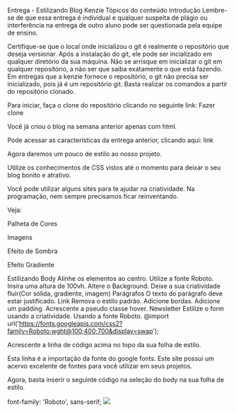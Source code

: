 

Entrega - Estilizando Blog Kenzie
Tópicos do conteúdo
Introdução
Lembre-se de que essa entrega é individual e qualquer suspeita de plágio ou interferência na entrega de outro aluno pode ser questionada pela equipe de ensino.

Certifique-se que o local onde inicializou o git é realmente o repositório que deseja versionar. Após a instalação do git, ele pode ser incializado em qualquer diretório da sua máquina. Não se arrisque em inicializar o git em qualquer repositório, a não ser que saiba exatamente o que está fazendo. Em entregas que a kenzie fornece o repositório, o git não precisa ser inicializado, pois já é um repositório git.
Basta realizar os comandos a partir do repositório clonado.⁠

⁠Para iniciar, faça o clone do repositório clicando no seguinte link: Fazer clone

Você já criou o blog na semana anterior apenas com html.

Pode acessar as características da entrega anterior, clicando aqui: link

Agora daremos um pouco de estilo ao nosso projeto.

Utilize os conhecimentos de CSS vistos até o momento para deixar o seu blog bonito e atrativo.

Você pode utilizar alguns sites para te ajudar na criatividade. Na programação, nem sempre precisamos ficar reinventando.

Veja:

Palheta de Cores

Imagens

Efeito de Sombra

Efeito Gradiente

Estilizando
Body
Alinhe os elementos ao centro.
Utilize a fonte Roboto.
Insira uma altura de 100vh.
Altere o Background.
Deixe a sua criatividade fluir(Cor sólida, gradiente, imagem)
Parágrafos
O texto do parágrafo deve estar justificado.
Link
Remova o estilo padrão.
Adicione bordas.
Adicione um padding.
Acrescente a pseudo classe hover.
Newsletter
Estilize o form usando a criatividade.
Usando a fonte Roboto.
@import url('https://fonts.googleapis.com/css2?family=Roboto:wght@100;400;700&display=swap');

Acrescente a linha de código acima no topo da sua folha de estilo.

Esta linha é a importação da fonte do google fonts. Este site possui um acervo excelente de fontes para você utilizar em seus projetos.

Agora, basta inserir o seguinte código na seleção do body na sua folha de estilo.

font-family: 'Roboto', sans-serif;
<img src="https://kenzie-content.vercel.app/cl8af7j116mt30bludlhzh8na?m1#">
